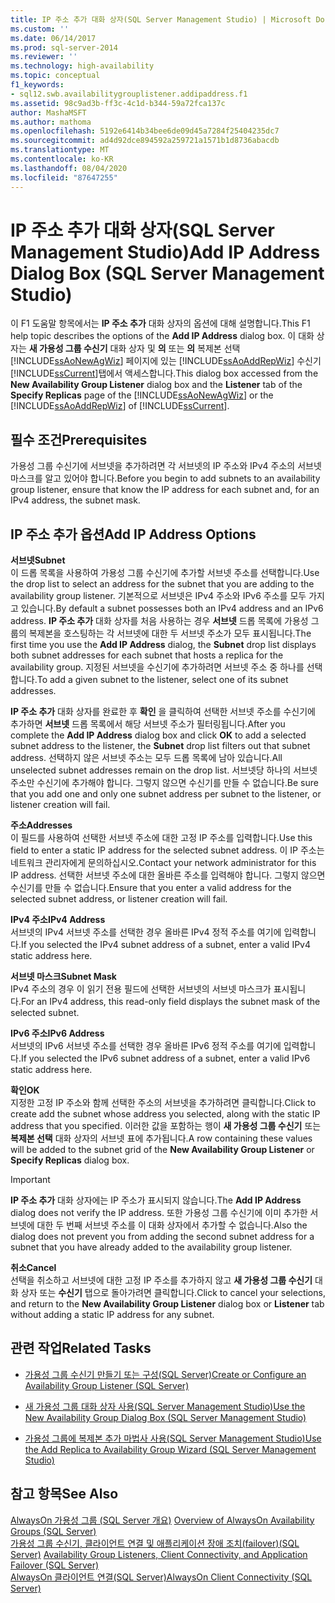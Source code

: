 ```yaml
---
title: IP 주소 추가 대화 상자(SQL Server Management Studio) | Microsoft Docs
ms.custom: ''
ms.date: 06/14/2017
ms.prod: sql-server-2014
ms.reviewer: ''
ms.technology: high-availability
ms.topic: conceptual
f1_keywords:
- sql12.swb.availabilitygrouplistener.addipaddress.f1
ms.assetid: 98c9ad3b-ff3c-4c1d-b344-59a72fca137c
author: MashaMSFT
ms.author: mathoma
ms.openlocfilehash: 5192e6414b34bee6de09d45a7284f25404235dc7
ms.sourcegitcommit: ad4d92dce894592a259721a1571b1d8736abacdb
ms.translationtype: MT
ms.contentlocale: ko-KR
ms.lasthandoff: 08/04/2020
ms.locfileid: "87647255"
---
```

# <a name="add-ip-address-dialog-box-sql-server-management-studio"></a><span data-ttu-id="900fe-102">IP 주소 추가 대화 상자(SQL Server Management Studio)</span><span class="sxs-lookup"><span data-stu-id="900fe-102">Add IP Address Dialog Box (SQL Server Management Studio)</span></span>
  <span data-ttu-id="900fe-103"> 이 F1 도움말 항목에서는 **IP 주소 추가** 대화 상자의 옵션에 대해 설명합니다.</span><span class="sxs-lookup"><span data-stu-id="900fe-103">This F1 help topic describes the options of the **Add IP Address** dialog box.</span></span> <span data-ttu-id="900fe-104">이 대화 상자는 **새 가용성 그룹 수신기** 대화 상자 및 **의** 또는 **의** 복제본 선택 [!INCLUDE[ssAoNewAgWiz](../../../includes/ssaonewagwiz-md.md)] 페이지에 있는 [!INCLUDE[ssAoAddRepWiz](../../../includes/ssaoaddrepwiz-md.md)] 수신기 [!INCLUDE[ssCurrent](../../../includes/sscurrent-md.md)]탭에서 액세스합니다.</span><span class="sxs-lookup"><span data-stu-id="900fe-104">This dialog box accessed from the **New Availability Group Listener** dialog box and the **Listener** tab of the **Specify Replicas** page of the [!INCLUDE[ssAoNewAgWiz](../../../includes/ssaonewagwiz-md.md)] or the [!INCLUDE[ssAoAddRepWiz](../../../includes/ssaoaddrepwiz-md.md)] of [!INCLUDE[ssCurrent](../../../includes/sscurrent-md.md)].</span></span>  
  
## <a name="prerequisites"></a><span data-ttu-id="900fe-105">필수 조건</span><span class="sxs-lookup"><span data-stu-id="900fe-105">Prerequisites</span></span>  
 <span data-ttu-id="900fe-106">가용성 그룹 수신기에 서브넷을 추가하려면 각 서브넷의 IP 주소와 IPv4 주소의 서브넷 마스크를 알고 있어야 합니다.</span><span class="sxs-lookup"><span data-stu-id="900fe-106">Before you begin to add subnets to an availability group listener, ensure that know the IP address for each subnet and, for an IPv4 address, the subnet mask.</span></span>  
  
##  <a name="add-ip-address-options"></a><a name="PageOptions"></a> <span data-ttu-id="900fe-107">IP 주소 추가 옵션</span><span class="sxs-lookup"><span data-stu-id="900fe-107">Add IP Address Options</span></span>  
 <span data-ttu-id="900fe-108">**서브넷**</span><span class="sxs-lookup"><span data-stu-id="900fe-108">**Subnet**</span></span>  
 <span data-ttu-id="900fe-109">이 드롭 목록을 사용하여 가용성 그룹 수신기에 추가할 서브넷 주소를 선택합니다.</span><span class="sxs-lookup"><span data-stu-id="900fe-109">Use the drop list to select an address for the subnet that you are adding to the availability group listener.</span></span> <span data-ttu-id="900fe-110">기본적으로 서브넷은 IPv4 주소와 IPv6 주소를 모두 가지고 있습니다.</span><span class="sxs-lookup"><span data-stu-id="900fe-110">By default a subnet possesses both an IPv4 address and an IPv6 address.</span></span> <span data-ttu-id="900fe-111">**IP 주소 추가** 대화 상자를 처음 사용하는 경우 **서브넷** 드롭 목록에 가용성 그룹의 복제본을 호스팅하는 각 서브넷에 대한 두 서브넷 주소가 모두 표시됩니다.</span><span class="sxs-lookup"><span data-stu-id="900fe-111">The first time you use the **Add IP Address** dialog,  the **Subnet** drop list displays both subnet addresses for each subnet that hosts a replica for the availability group.</span></span> <span data-ttu-id="900fe-112">지정된 서브넷을 수신기에 추가하려면 서브넷 주소 중 하나를 선택합니다.</span><span class="sxs-lookup"><span data-stu-id="900fe-112">To add a given subnet to the listener, select one of its subnet addresses.</span></span>  
  
 <span data-ttu-id="900fe-113">**IP 주소 추가** 대화 상자를 완료한 후 **확인** 을 클릭하여 선택한 서브넷 주소를 수신기에 추가하면 **서브넷** 드롭 목록에서 해당 서브넷 주소가 필터링됩니다.</span><span class="sxs-lookup"><span data-stu-id="900fe-113">After you complete the **Add IP Address** dialog box and click **OK** to add a selected subnet address to the listener, the **Subnet** drop list filters out that subnet address.</span></span> <span data-ttu-id="900fe-114">선택하지 않은 서브넷 주소는 모두 드롭 목록에 남아 있습니다.</span><span class="sxs-lookup"><span data-stu-id="900fe-114">All unselected subnet addresses remain on the drop list.</span></span> <span data-ttu-id="900fe-115">서브넷당 하나의 서브넷 주소만 수신기에 추가해야 합니다. 그렇지 않으면 수신기를 만들 수 없습니다.</span><span class="sxs-lookup"><span data-stu-id="900fe-115">Be sure that you add one and only one subnet address per subnet to the listener, or listener creation will fail.</span></span>  
  
 <span data-ttu-id="900fe-116">**주소**</span><span class="sxs-lookup"><span data-stu-id="900fe-116">**Addresses**</span></span>  
 <span data-ttu-id="900fe-117">이 필드를 사용하여 선택한 서브넷 주소에 대한 고정 IP 주소를 입력합니다.</span><span class="sxs-lookup"><span data-stu-id="900fe-117">Use this field to enter a static IP address for the selected subnet address.</span></span> <span data-ttu-id="900fe-118">이 IP 주소는 네트워크 관리자에게 문의하십시오.</span><span class="sxs-lookup"><span data-stu-id="900fe-118">Contact your network administrator for this IP address.</span></span> <span data-ttu-id="900fe-119">선택한 서브넷 주소에 대한 올바른 주소를 입력해야 합니다. 그렇지 않으면 수신기를 만들 수 없습니다.</span><span class="sxs-lookup"><span data-stu-id="900fe-119">Ensure that you enter a valid address for the selected subnet address, or listener creation will fail.</span></span>  
  
 <span data-ttu-id="900fe-120">**IPv4 주소**</span><span class="sxs-lookup"><span data-stu-id="900fe-120">**IPv4 Address**</span></span>  
 <span data-ttu-id="900fe-121">서브넷의 IPv4 서브넷 주소를 선택한 경우 올바른 IPv4 정적 주소를 여기에 입력합니다.</span><span class="sxs-lookup"><span data-stu-id="900fe-121">If you selected the IPv4 subnet address of a subnet, enter a valid IPv4 static address here.</span></span>  
  
 <span data-ttu-id="900fe-122">**서브넷 마스크**</span><span class="sxs-lookup"><span data-stu-id="900fe-122">**Subnet Mask**</span></span>  
 <span data-ttu-id="900fe-123">IPv4 주소의 경우 이 읽기 전용 필드에 선택한 서브넷의 서브넷 마스크가 표시됩니다.</span><span class="sxs-lookup"><span data-stu-id="900fe-123">For an IPv4 address, this read-only field displays the subnet mask of the selected subnet.</span></span>  
  
 <span data-ttu-id="900fe-124">**IPv6 주소**</span><span class="sxs-lookup"><span data-stu-id="900fe-124">**IPv6 Address**</span></span>  
 <span data-ttu-id="900fe-125">서브넷의 IPv6 서브넷 주소를 선택한 경우 올바른 IPv6 정적 주소를 여기에 입력합니다.</span><span class="sxs-lookup"><span data-stu-id="900fe-125">If you selected the IPv6 subnet address of a subnet, enter a valid IPv6 static address here.</span></span>  
  
 <span data-ttu-id="900fe-126">**확인**</span><span class="sxs-lookup"><span data-stu-id="900fe-126">**OK**</span></span>  
 <span data-ttu-id="900fe-127">지정한 고정 IP 주소와 함께 선택한 주소의 서브넷을 추가하려면 클릭합니다.</span><span class="sxs-lookup"><span data-stu-id="900fe-127">Click to create add the subnet whose address you selected, along with the static IP address that you specified.</span></span> <span data-ttu-id="900fe-128">이러한 값을 포함하는 행이 **새 가용성 그룹 수신기** 또는 **복제본 선택** 대화 상자의 서브넷 표에 추가됩니다.</span><span class="sxs-lookup"><span data-stu-id="900fe-128">A row containing these values will be added to the subnet grid of the **New Availability Group Listener** or **Specify Replicas** dialog box.</span></span>  
  
> [!IMPORTANT]  
>  <span data-ttu-id="900fe-129">**IP 주소 추가** 대화 상자에는 IP 주소가 표시되지 않습니다.</span><span class="sxs-lookup"><span data-stu-id="900fe-129">The **Add IP Address** dialog does not verify the IP address.</span></span> <span data-ttu-id="900fe-130">또한 가용성 그룹 수신기에 이미 추가한 서브넷에 대한 두 번째 서브넷 주소를 이 대화 상자에서 추가할 수 없습니다.</span><span class="sxs-lookup"><span data-stu-id="900fe-130">Also the dialog does not prevent you from adding the second subnet address for a subnet that you have already added to the availability group listener.</span></span>  
  
 <span data-ttu-id="900fe-131">**취소**</span><span class="sxs-lookup"><span data-stu-id="900fe-131">**Cancel**</span></span>  
 <span data-ttu-id="900fe-132">선택을 취소하고 서브넷에 대한 고정 IP 주소를 추가하지 않고 **새 가용성 그룹 수신기** 대화 상자 또는 **수신기** 탭으로 돌아가려면 클릭합니다.</span><span class="sxs-lookup"><span data-stu-id="900fe-132">Click to cancel your selections, and return to the **New Availability Group Listener** dialog box or **Listener** tab without adding a static IP address for any subnet.</span></span>  
  
  
##  <a name="related-tasks"></a><a name="RelatedTasks"></a> <span data-ttu-id="900fe-133">관련 작업</span><span class="sxs-lookup"><span data-stu-id="900fe-133">Related Tasks</span></span>  
  
-   [<span data-ttu-id="900fe-134">가용성 그룹 수신기 만들기 또는 구성&#40;SQL Server&#41;</span><span class="sxs-lookup"><span data-stu-id="900fe-134">Create or Configure an Availability Group Listener &#40;SQL Server&#41;</span></span>](create-or-configure-an-availability-group-listener-sql-server.md)  
  
-   [<span data-ttu-id="900fe-135">새 가용성 그룹 대화 상자 사용&#40;SQL Server Management Studio&#41;</span><span class="sxs-lookup"><span data-stu-id="900fe-135">Use the New Availability Group Dialog Box &#40;SQL Server Management Studio&#41;</span></span>](use-the-new-availability-group-dialog-box-sql-server-management-studio.md)  
  
-   [<span data-ttu-id="900fe-136">가용성 그룹에 복제본 추가 마법사 사용&#40;SQL Server Management Studio&#41;</span><span class="sxs-lookup"><span data-stu-id="900fe-136">Use the Add Replica to Availability Group Wizard &#40;SQL Server Management Studio&#41;</span></span>](use-the-add-replica-to-availability-group-wizard-sql-server-management-studio.md)  
  
  
## <a name="see-also"></a><span data-ttu-id="900fe-137">참고 항목</span><span class="sxs-lookup"><span data-stu-id="900fe-137">See Also</span></span>  
 <span data-ttu-id="900fe-138">[AlwaysOn 가용성 그룹 &#40;SQL Server 개요&#41;](overview-of-always-on-availability-groups-sql-server.md) </span><span class="sxs-lookup"><span data-stu-id="900fe-138">[Overview of AlwaysOn Availability Groups &#40;SQL Server&#41;](overview-of-always-on-availability-groups-sql-server.md) </span></span>  
 <span data-ttu-id="900fe-139">[가용성 그룹 수신기, 클라이언트 연결 및 애플리케이션 장애 조치(failover)&#40;SQL Server&#41;](../../listeners-client-connectivity-application-failover.md) </span><span class="sxs-lookup"><span data-stu-id="900fe-139">[Availability Group Listeners, Client Connectivity, and Application Failover &#40;SQL Server&#41;](../../listeners-client-connectivity-application-failover.md) </span></span>  
 [<span data-ttu-id="900fe-140">AlwaysOn 클라이언트 연결(SQL Server)</span><span class="sxs-lookup"><span data-stu-id="900fe-140">AlwaysOn Client Connectivity (SQL Server)</span></span>](always-on-client-connectivity-sql-server.md)  
  
  
